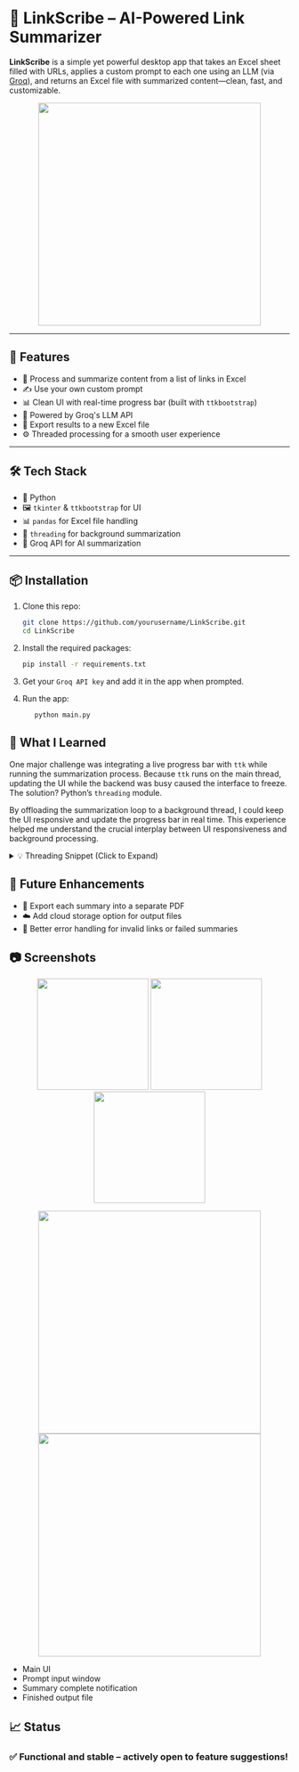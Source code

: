 # 📄 LinkScribe – AI-Powered Link Summarizer

**LinkScribe** is a simple yet powerful desktop app that takes an Excel sheet filled with URLs, applies a custom prompt to each one using an LLM (via [Groq](https://groq.com/)), and returns an Excel file with summarized content—clean, fast, and customizable.

<p align="center">
  <img src="https://github.com/user-attachments/assets/f813b621-fa7c-4a0d-9ae3-992c3779faa5" width="400" />
</p>

---

## 🚀 Features

- 🔗 Process and summarize content from a list of links in Excel
- ✍️ Use your own custom prompt
- 📊 Clean UI with real-time progress bar (built with `ttkbootstrap`)
- 🧠 Powered by Groq's LLM API
- 📁 Export results to a new Excel file
- ⚙️ Threaded processing for a smooth user experience

---

## 🛠 Tech Stack

- 🐍 Python
- 🖼 `tkinter` & `ttkbootstrap` for UI
- 📊 `pandas` for Excel file handling
- 🔌 `threading` for background summarization
- 🤖 Groq API for AI summarization

---

## 📦 Installation

1. Clone this repo:

   ```bash
   git clone https://github.com/yourusername/LinkScribe.git
   cd LinkScribe
   
2. Install the required packages:

   ```bash
   pip install -r requirements.txt

3. Get your `Groq API key` and add it in the app when prompted.
4. Run the app:
   ```bash
      python main.py

## 🧠 What I Learned
One major challenge was integrating a live progress bar with `ttk` while running the summarization process. Because `ttk` runs on the main thread, updating the UI while the backend was busy caused the interface to freeze. The solution? Python’s `threading` module.

By offloading the summarization loop to a background thread, I could keep the UI responsive and update the progress bar in real time. This experience helped me understand the crucial interplay between UI responsiveness and background processing.

<details> <summary>💡 Threading Snippet (Click to Expand)</summary>
   ```bash
      threading.Thread(target=process_excel).start()
</details>

## 📌 Future Enhancements

- 📄 Export each summary into a separate PDF
- ☁️ Add cloud storage option for output files
- 🧹 Better error handling for invalid links or failed summaries

## 📷 Screenshots
<p align="center">
  <img src="https://github.com/user-attachments/assets/b4fcb6a4-ec18-4aa4-8839-03fc1c5bc7c1" width="200" />
  <img src="https://github.com/user-attachments/assets/c3de84db-255c-4ff8-b0c1-a53f9a3978f2" width="200" />
  <img src="https://github.com/user-attachments/assets/4071c9e4-641b-4aea-aff7-1fda2ed700db" width="200" />
</p>
<p align="center">
  <img src="https://github.com/user-attachments/assets/840437a6-623d-4761-a30a-339361aa24bb" width="400" />
  <img src="https://github.com/user-attachments/assets/434a6d56-30ab-459a-863a-f553958edc3b" width="400" />
</p>

- Main UI
- Prompt input window
- Summary complete notification
- Finished output file

## 📈 Status
### ✅ Functional and stable – actively open to feature suggestions!

